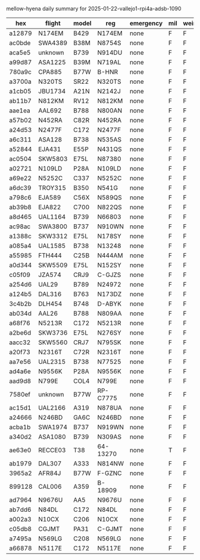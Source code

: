 mellow-hyena daily summary for 2025-01-22-vallejo1-rpi4a-adsb-1090

|hex|flight|model|reg|emergency|mil|weirdo|
|--|--|--|--|--|--|--|
|a12879|N174EM|B429|N174EM|none|F|F|
|ac0bde|SWA4389|B38M|N8754S|none|F|F|
|aca5e5|unknown|B739|N914DU|none|F|F|
|a99d87|ASA1225|B39M|N719AL|none|F|F|
|780a9c|CPA885|B77W|B-HNR|none|F|F|
|a3700a|N320TS|SR22|N320TS|none|F|F|
|a1cb05|JBU1734|A21N|N2142J|none|F|F|
|ab11b7|N812KM|RV12|N812KM|none|F|F|
|aae1ea|AAL692|B788|N800AN|none|F|F|
|a57b02|N452RA|C82R|N452RA|none|F|F|
|a24d53|N2477F|C172|N2477F|none|F|F|
|a6c311|ASA128|B738|N535AS|none|F|F|
|a52844|EJA431|E55P|N431QS|none|F|F|
|ac0504|SKW5803|E75L|N87380|none|F|F|
|a02721|N109LD|P28A|N109LD|none|F|F|
|a69e22|N5252C|C337|N5252C|none|F|F|
|a6dc39|TROY315|B350|N541G|none|F|F|
|a798c6|EJA589|C56X|N589QS|none|F|F|
|ab39b8|EJA822|C700|N822QS|none|F|F|
|a8d465|UAL1164|B739|N66803|none|F|F|
|ac98ac|SWA3800|B737|N910WN|none|F|F|
|a1388c|SKW3312|E75L|N178SY|none|F|F|
|a085a4|UAL1585|B738|N13248|none|F|F|
|a55985|FTH444|C25B|N444AM|none|F|F|
|a0d344|SKW5509|E75L|N152SY|none|F|F|
|c05f09|JZA574|CRJ9|C-GJZS|none|F|F|
|a254d6|UAL29|B789|N24972|none|F|F|
|a124b5|DAL316|B763|N173DZ|none|F|F|
|3c4b2b|DLH454|B748|D-ABYK|none|F|F|
|ab034d|AAL26|B788|N809AA|none|F|F|
|a68f76|N5213R|C172|N5213R|none|F|F|
|a2be6d|SKW3736|E75L|N276SY|none|F|F|
|aacc32|SKW5560|CRJ7|N795SK|none|F|F|
|a20f73|N2316T|C72R|N2316T|none|F|F|
|aa7e56|UAL2315|B738|N77525|none|F|F|
|ad4a6e|N9556K|P28A|N9556K|none|F|F|
|aad9d8|N799E|COL4|N799E|none|F|F|
|7580ef|unknown|B77W|RP-C7775|none|F|F|
|ac15d1|UAL2166|A319|N878UA|none|F|F|
|a24666|N246BD|GA6C|N246BD|none|F|F|
|acba1b|SWA1974|B737|N919WN|none|F|F|
|a340d2|ASA1080|B739|N309AS|none|F|F|
|ae63e0|RECCE03|T38|64-13270|none|T|F|
|ab1979|DAL307|A333|N814NW|none|F|F|
|3965a2|AFR84J|B77W|F-GZNC|none|F|F|
|899128|CAL006|A359|B-18909|none|F|F|
|ad7964|N9676U|AA5|N9676U|none|F|F|
|ab7dd6|N84DL|C172|N84DL|none|F|F|
|a002a3|N10CX|C206|N10CX|none|F|F|
|c05db8|CGJMT|PA31|C-GJMT|none|F|F|
|a7495a|N569LG|C208|N569LG|none|F|F|
|a66878|N5117E|C172|N5117E|none|F|F|
